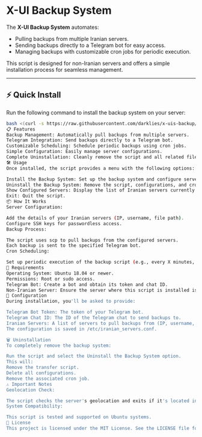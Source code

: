 # X-UI Backup System

The **X-UI Backup System** automates:
- Pulling backups from multiple Iranian servers.
- Sending backups directly to a Telegram bot for easy access.
- Managing backups with customizable cron jobs for periodic execution.

This script is designed for non-Iranian servers and offers a simple installation process for seamless management.

---

## ⚡ Quick Install

Run the following command to install the backup system on your server:

```bash
bash <(curl -s https://raw.githubusercontent.com/darklies/x-uis-backup/main/install.sh)
📋 Features
Backup Management: Automatically pull backups from multiple servers.
Telegram Integration: Send backups directly to a Telegram bot.
Customizable Scheduling: Schedule periodic backups using cron jobs.
Simple Configuration: Easily manage server configurations.
Complete Uninstallation: Cleanly remove the script and all related files.
🛠️ Usage
Once installed, the script provides a menu with the following options:

Install the Backup System: Set up the backup system and configure servers.
Uninstall the Backup System: Remove the script, configurations, and cron jobs.
Show Configured Servers: Display the list of Iranian servers currently configured.
Exit: Quit the script.
📦 How It Works
Server Configuration:

Add the details of your Iranian servers (IP, username, file path).
Configure SSH keys for passwordless access.
Backup Process:

The script uses scp to pull backups from the configured servers.
Each backup is sent to the specified Telegram bot.
Cron Scheduling:

Set up periodic execution of the backup script (e.g., every X minutes, hours, or days).
🚀 Requirements
Operating System: Ubuntu 18.04 or newer.
Permissions: Root or sudo access.
Telegram Bot: Create a bot and obtain its token and chat ID.
Non-Iranian Server: Ensure the server where this script is installed is not located in Iran.
🔧 Configuration
During installation, you'll be asked to provide:

Telegram Bot Token: The token of your Telegram bot.
Telegram Chat ID: The ID of the Telegram chat to send backups to.
Iranian Servers: A list of servers to pull backups from (IP, username, and file path).
The configuration is saved in /etc/iranian_servers.conf.

🗑️ Uninstallation
To completely remove the backup system:

Run the script and select the Uninstall the Backup System option.
This will:
Remove the transfer script.
Delete all configurations.
Remove the associated cron job.
⚠️ Important Notes
Geolocation Check:

The script checks the server's geolocation and exits if it's located in Iran.
System Compatibility:

This script is tested and supported on Ubuntu systems.
📝 License
This project is licensed under the MIT License. See the LICENSE file for details.


